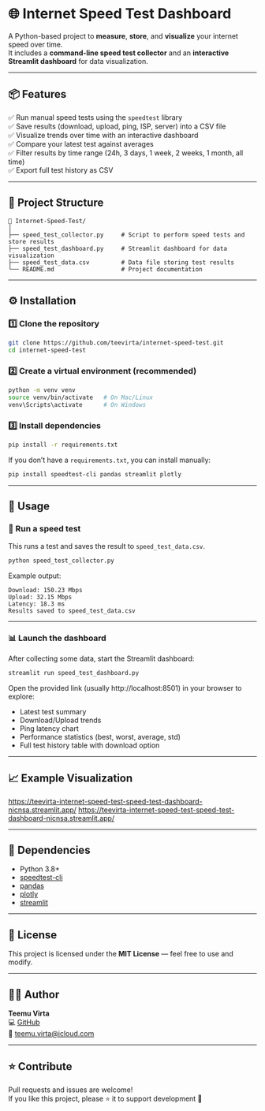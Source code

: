 # 🌐 Internet Speed Test Dashboard

A Python-based project to **measure**, **store**, and **visualize** your internet speed over time.  
It includes a **command-line speed test collector** and an **interactive Streamlit dashboard** for data visualization.

---

## 📦 Features

✅ Run manual speed tests using the `speedtest` library  
✅ Save results (download, upload, ping, ISP, server) into a CSV file  
✅ Visualize trends over time with an interactive dashboard  
✅ Compare your latest test against averages  
✅ Filter results by time range (24h, 3 days, 1 week, 2 weeks, 1 month, all time)  
✅ Export full test history as CSV  

---

## 🧠 Project Structure

```
📁 Internet-Speed-Test/
│
├── speed_test_collector.py     # Script to perform speed tests and store results
├── speed_test_dashboard.py     # Streamlit dashboard for data visualization
├── speed_test_data.csv         # Data file storing test results
└── README.md                   # Project documentation
```

---

## ⚙️ Installation

### 1️⃣ Clone the repository
```bash
git clone https://github.com/teevirta/internet-speed-test.git
cd internet-speed-test
```

### 2️⃣ Create a virtual environment (recommended)
```bash
python -m venv venv
source venv/bin/activate   # On Mac/Linux
venv\Scripts\activate      # On Windows
```

### 3️⃣ Install dependencies
```bash
pip install -r requirements.txt
```

If you don’t have a `requirements.txt`, you can install manually:
```bash
pip install speedtest-cli pandas streamlit plotly
```

---

## 🚀 Usage

### 🧪 Run a speed test
This runs a test and saves the result to `speed_test_data.csv`.

```bash
python speed_test_collector.py
```

Example output:
```
Download: 150.23 Mbps
Upload: 32.15 Mbps
Latency: 18.3 ms
Results saved to speed_test_data.csv
```

---

### 📊 Launch the dashboard

After collecting some data, start the Streamlit dashboard:

```bash
streamlit run speed_test_dashboard.py
```

Open the provided link (usually http://localhost:8501) in your browser to explore:
- Latest test summary  
- Download/Upload trends  
- Ping latency chart  
- Performance statistics (best, worst, average, std)  
- Full test history table with download option  

---

## 📈 Example Visualization

https://teevirta-internet-speed-test-speed-test-dashboard-nicnsa.streamlit.app/
https://teevirta-internet-speed-test-speed-test-dashboard-nicnsa.streamlit.app/


---

## 🧰 Dependencies

- Python 3.8+
- [speedtest-cli](https://pypi.org/project/speedtest-cli/)
- [pandas](https://pandas.pydata.org/)
- [plotly](https://plotly.com/python/)
- [streamlit](https://streamlit.io/)

---

## 🧾 License

This project is licensed under the **MIT License** — feel free to use and modify.

---

## 👨‍💻 Author

**Teemu Virta**  
💻 [GitHub](https://github.com/teevirta)  
📧 teemu.virta@icloud.com

---

## ⭐ Contribute

Pull requests and issues are welcome!  
If you like this project, please ⭐ it to support development 🙌
